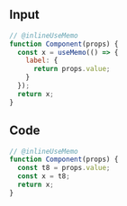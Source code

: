 
## Input

```javascript
// @inlineUseMemo
function Component(props) {
  const x = useMemo(() => {
    label: {
      return props.value;
    }
  });
  return x;
}

```

## Code

```javascript
// @inlineUseMemo
function Component(props) {
  const t8 = props.value;
  const x = t8;
  return x;
}

```
      